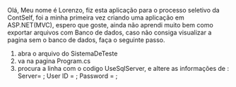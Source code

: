 Olá, Meu nome é Lorenzo, fiz esta aplicação para o processo seletivo da ContSelf, foi a minha primeira vez criando uma aplicação em ASP.NET(MVC), espero que goste, ainda não aprendi muito bem como exportar arquivos com Banco de dados, caso não consiga visualizar a pagina sem o banco de dados, faça o seguinte passo.

1. abra o arquivo do SistemaDeTeste
2. va na pagina Program.cs
3. procura a linha com o codigo UseSqlServer, e altere as informações de : Server= ; User ID = ; Password = ;
